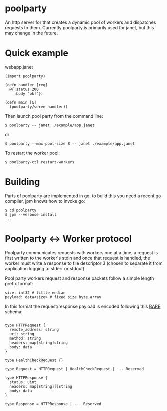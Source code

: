 # poolparty

An http server for that creates a dynamic pool of workers and dispatches requests to them.
Currently poolparty is primarily used for janet, but this may change in the future.


# Quick example

webapp.janet
```
(import poolparty)

(defn handler [req]
  @{:status 200
    :body "ok!"})

(defn main [&]
  (poolparty/serve handler))
```

Then launch pool party from the command line:

```
$ poolparty -- janet ./example/app.janet
```
or
```
$ poolparty --max-pool-size 8 -- janet ./example/app.janet
```

To restart the worker pool:

```
$ poolparty-ctl restart-workers
```

# Building

Parts of poolparty are implemented in go, to build this you need a recent go compiler, jpm knows how to invoke go:
```
$ cd poolparty
$ jpm --verbose install
...
```

# Poolparty <-> Worker protocol

Poolparty communicates requests with workers one at a time, a request is first written to the worker's stdin and once that request is handled, the worker must write a response to file descriptor 3 (chosen to separate it from application logging to stderr or stdout).

Pool party workers request and response packets follow a simple length prefix format:

```
size: int32 # little endian
payload: data<size> # fixed size byte array
```

In this format the request/response payload is encoded following this [BARE](https://baremessages.org) schema:

```

type HTTPRequest {
  remote_address: string
  uri: string
  method: string
  headers: map[string]string
  body: data
}

type HealthCheckRequest {}

type Request = HTTPRequest | HealthCheckRequest | ... Reserved

type HTTPResponse {
  status: uint
  headers: map[string][]string
  body: data
}

type Response = HTTPResponse | ... Reserved

```

